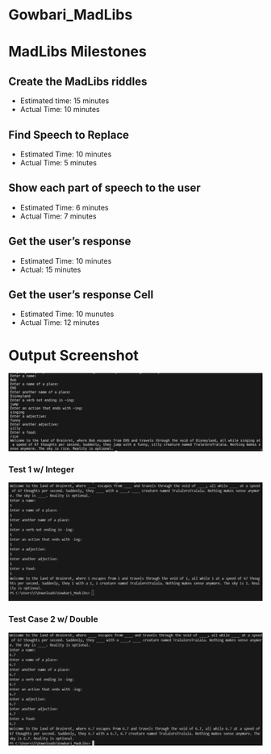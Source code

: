 # Gowbari_MadLibs
# MadLibs Milestones
## Create the MadLibs riddles
- Estimated time: 15 minutes
- Actual Time: 10 minutes

## Find Speech to Replace
- Estimated Time: 10 minutes
- Actual Time: 5 minutes

## Show each part of speech to the user
- Estimated Time: 6 minutes
- Actual Time: 7 minutes

## Get the user’s response
- Estimated Time: 10 minutes
- Actual: 15 minutes

## Get the user’s response Cell
- Estimated Time: 10 munutes
- Actual Time: 12 minutes


# Output Screenshot
![alt text](image.png)

### Test 1 w/ Integer 
![alt text](image-1.png)

### Test Case 2 w/ Double
![alt text](image-2.png)

